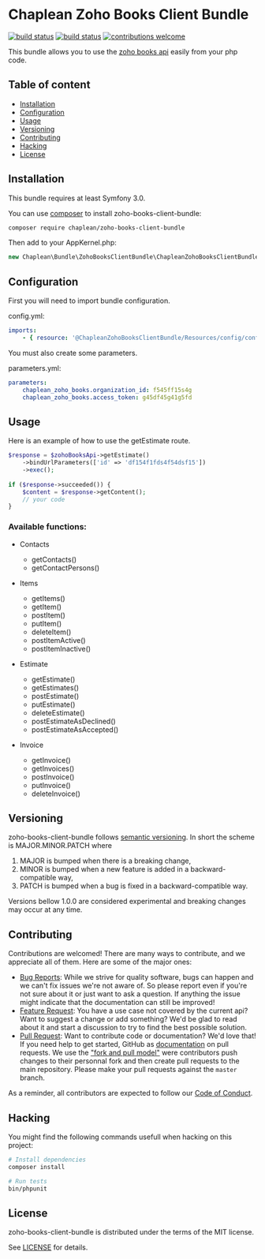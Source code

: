 # Chaplean Zoho Books Client Bundle

[![build status](https://git.chaplean.coop/open-source/bundle/zoho-books-client-bundle/badges/master/build.svg)](https://git.chaplean.coop/open-source/bundle/zoho-books-client-bundle/commits/master)
[![build status](https://git.chaplean.coop/open-source/bundle/zoho-books-client-bundle/badges/master/coverage.svg)](https://git.chaplean.coop/open-source/bundle/zoho-books-client-bundle/commits/master)
[![contributions welcome](https://img.shields.io/badge/contributions-welcome-brightgreen.svg?style=flat)](https://github.com/chaplean/zoho-books-client-bundle/issues)

This bundle allows you to use the [zoho books api](https://www.zoho.com/books/api/v3/) easily from your php code.

## Table of content

* [Installation](#Installation)
* [Configuration](#Configuration)
* [Usage](#Usage)
* [Versioning](#Versioning)
* [Contributing](#Contributing)
* [Hacking](#Hacking)
* [License](#License)

## Installation

This bundle requires at least Symfony 3.0.

You can use [composer](https://getcomposer.org) to install zoho-books-client-bundle:
```bash
composer require chaplean/zoho-books-client-bundle
```

Then add to your AppKernel.php:

```php
new Chaplean\Bundle\ZohoBooksClientBundle\ChapleanZohoBooksClientBundle(),
```

## Configuration

First you will need to import bundle configuration.

config.yml:
```yaml
imports:
    - { resource: '@ChapleanZohoBooksClientBundle/Resources/config/config.yml' }
```

You must also create some parameters.

parameters.yml:
```yaml
parameters:
    chaplean_zoho_books.organization_id: f545ff15s4g
    chaplean_zoho_books.access_token: g45df45g41g5fd
```

## Usage

Here is an example of how to use the getEstimate route.

```php
$response = $zohoBooksApi->getEstimate()
    ->bindUrlParameters(['id' => 'df154f1fds4f54dsf15'])
    ->exec();
    
if ($response->succeeded()) {
    $content = $response->getContent();
    // your code
}
```

### Available functions:
* Contacts
    * getContacts()
    * getContactPersons()
    
* Items
    * getItems()
    * getItem()
    * postItem()
    * putItem()
    * deleteItem()
    * postItemActive()
    * postItemInactive()

* Estimate
    * getEstimate()
    * getEstimates()
    * postEstimate()
    * putEstimate()
    * deleteEstimate()
    * postEstimateAsDeclined()
    * postEstimateAsAccepted()

* Invoice
    * getInvoice()
    * getInvoices()
    * postInvoice()
    * putInvoice()
    * deleteInvoice()

## Versioning

zoho-books-client-bundle follows [semantic versioning](https://semver.org/). In short the scheme is MAJOR.MINOR.PATCH where
1. MAJOR is bumped when there is a breaking change,
2. MINOR is bumped when a new feature is added in a backward-compatible way,
3. PATCH is bumped when a bug is fixed in a backward-compatible way.

Versions bellow 1.0.0 are considered experimental and breaking changes may occur at any time.

## Contributing

Contributions are welcomed! There are many ways to contribute, and we appreciate all of them. Here are some of the major ones:

* [Bug Reports](https://github.com/chaplean/zoho-books-client-bundle/issues): While we strive for quality software, bugs can happen and we can't fix issues we're not aware of. So please report even if you're not sure about it or just want to ask a question. If anything the issue might indicate that the documentation can still be improved!
* [Feature Request](https://github.com/chaplean/zoho-books-client-bundle/issues): You have a use case not covered by the current api? Want to suggest a change or add something? We'd be glad to read about it and start a discussion to try to find the best possible solution.
* [Pull Request](https://github.com/chaplean/zoho-books-client-bundle/pulls): Want to contribute code or documentation? We'd love that! If you need help to get started, GitHub as [documentation](https://help.github.com/articles/about-pull-requests/) on pull requests. We use the ["fork and pull model"](https://help.github.com/articles/about-collaborative-development-models/) were contributors push changes to their personnal fork and then create pull requests to the main repository. Please make your pull requests against the `master` branch.

As a reminder, all contributors are expected to follow our [Code of Conduct](CODE_OF_CONDUCT.md).

## Hacking

You might find the following commands usefull when hacking on this project:

```bash
# Install dependencies
composer install

# Run tests
bin/phpunit
```

## License

zoho-books-client-bundle is distributed under the terms of the MIT license.

See [LICENSE](LICENSE.md) for details.
